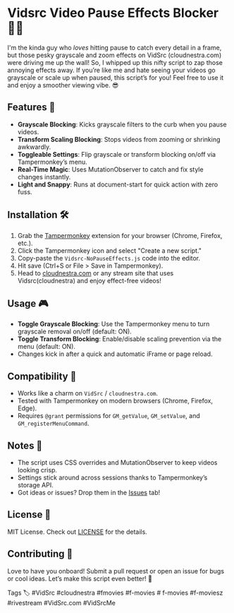 # Vidsrc Video Pause Effects Blocker 🎥✨

 I'm the kinda guy who *loves* hitting pause to catch every detail in a frame, but those pesky grayscale and zoom effects on VidSrc (cloudnestra.com) were driving me up the wall! So, I whipped up this nifty script to zap those annoying effects away. If you’re like me and hate seeing your videos go grayscale or scale up when paused, this script’s for you! Feel free to use it and enjoy a smoother viewing vibe. 😎

## Features 🌟
- **Grayscale Blocking**: Kicks grayscale filters to the curb when you pause videos. 
- **Transform Scaling Blocking**: Stops videos from zooming or shrinking awkwardly. 
- **Toggleable Settings**: Flip grayscale or transform blocking on/off via Tampermonkey’s menu. 
- **Real-Time Magic**: Uses MutationObserver to catch and fix style changes instantly. 
- **Light and Snappy**: Runs at document-start for quick action with zero fuss.

## Installation 🛠️
1. Grab the [Tampermonkey](https://www.tampermonkey.net/) extension for your browser (Chrome, Firefox, etc.). 
2. Click the Tampermonkey icon and select "Create a new script."
3. Copy-paste the `Vidsrc-NoPauseEffects.js` code into the editor.
4. Hit save (Ctrl+S or File > Save in Tampermonkey).
5. Head to [cloudnestra.com](https://cloudnestra.com) or any stream site that uses Vidsrc(cloudnestra) and enjoy effect-free videos! 

## Usage 🎮
- **Toggle Grayscale Blocking**: Use the Tampermonkey menu to turn grayscale removal on/off (default: ON). 
- **Toggle Transform Blocking**: Enable/disable scaling prevention via the menu (default: ON). 
- Changes kick in after a quick and automatic iFrame or page reload. 

## Compatibility 🤝
- Works like a charm on `VidSrc` / `cloudnestra.com`.
- Tested with Tampermonkey on modern browsers (Chrome, Firefox, Edge).
- Requires `@grant` permissions for `GM_getValue`, `GM_setValue`, and `GM_registerMenuCommand`.

## Notes 📝
- The script uses CSS overrides and MutationObserver to keep videos looking crisp.
- Settings stick around across sessions thanks to Tampermonkey’s storage API.
- Got ideas or issues? Drop them in the [Issues](issues) tab! 

## License 📜
MIT License. Check out [LICENSE](LICENSE) for the details.

## Contributing 🤗
Love to have you onboard! Submit a pull request or open an issue for bugs or cool ideas. Let’s make this script even better! 💪

Tags 🏷️
#VidSrc #cloudnestra #fmovies #f-movies # f-movies #f-moviesz #rivestream #VidSrc.com #VidSrcMe
